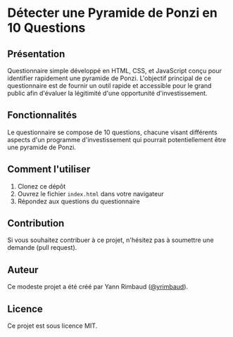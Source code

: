 # Détecter une Pyramide de Ponzi en 10 Questions

## Présentation
Questionnaire simple développé en HTML, CSS, et JavaScript conçu pour identifier rapidement une pyramide de Ponzi. L'objectif principal de ce questionnaire est de fournir un outil rapide et accessible pour le grand public afin d'évaluer la légitimité d'une opportunité d'investissement.

## Fonctionnalités
Le questionnaire se compose de 10 questions, chacune visant différents aspects d'un programme d'investissement qui pourrait potentiellement être une pyramide de Ponzi. 

## Comment l'utiliser
1. Clonez ce dépôt
2. Ouvrez le fichier `index.html` dans votre navigateur
3. Répondez aux questions du questionnaire

## Contribution
Si vous souhaitez contribuer à ce projet, n'hésitez pas à soumettre une demande (pull request).

## Auteur
Ce modeste projet a été créé par Yann Rimbaud ([@yrimbaud](https://github.com/yrimbaud/)).

## Licence
Ce projet est sous licence MIT.
